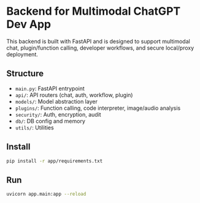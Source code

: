 # Backend for Multimodal ChatGPT Dev App

This backend is built with FastAPI and is designed to support multimodal chat, plugin/function calling, developer workflows, and secure local/proxy deployment.

## Structure
- `main.py`: FastAPI entrypoint
- `api/`: API routers (chat, auth, workflow, plugin)
- `models/`: Model abstraction layer
- `plugins/`: Function calling, code interpreter, image/audio analysis
- `security/`: Auth, encryption, audit
- `db/`: DB config and memory
- `utils/`: Utilities

## Install
```sh
pip install -r app/requirements.txt
```

## Run
```sh
uvicorn app.main:app --reload
```
